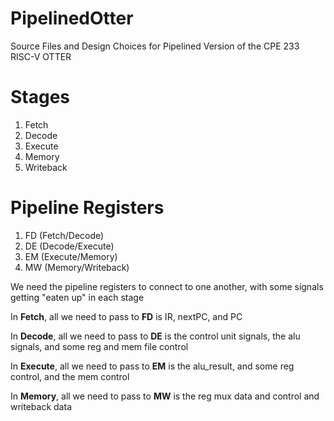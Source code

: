 # PipelinedOtter
Source Files and Design Choices for Pipelined Version of the CPE 233 RISC-V OTTER

# Stages
1. Fetch
2. Decode
3. Execute
4. Memory
5. Writeback

# Pipeline Registers
1. FD (Fetch/Decode) 
2. DE (Decode/Execute) 
3. EM (Execute/Memory) 
4. MW (Memory/Writeback)

<p>We need the pipeline registers to connect to one another, with some signals getting "eaten up" in each stage</p>
<p>In <b>Fetch</b>, all we need to pass to <b>FD</b> is IR, nextPC, and PC</p>
<p>In <b>Decode</b>, all we need to pass to <b>DE</b> is the control unit signals, the alu signals, and some reg and mem file control</p>
<p>In <b>Execute</b>, all we need to pass to <b>EM</b> is the alu_result, and some reg control, and the mem control</p>
<p>In <b>Memory</b>, all we need to pass to <b>MW</b> is the reg mux data and control and writeback data</p>

